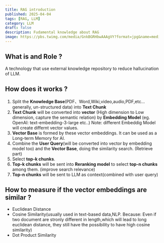 ```yaml
---
title: RAG introduction
published: 2025-04-04
tags: [RAG, LLM]
category: LLM
draft: false
description: Fudamental knowledge about RAG
image: https://pbs.twimg.com/media/GnkBGRHbwAAAgVY?format=jpg&name=medium
---
```


## What is and Role ?
A technology that use external knowledge repository to reduce hallucination of LLM.

## How does it works ?
1. Split the **Knowledge Base**(PDF、Word,Wiki,video,audio,PDF,etc... generally, un-structured data) into **Text Chunk** 
2. **Text Chunk** will be converted into **vector** (High dimension to Low dimension, capture the semantic relation) by **Embedding Model** (eg. OpenAI: text-embedding-3-large etc..) Note: different Embeddig Model will create differnt vector values. 
3. **Vector Base** is formed by these vector embeddings. It can be used as a Long-term Memory for AI.
4. Combine the **User Query**(will be converted into vector by embedding model too) and the **Vector Base**, doing the similarity search. (Retrieve part)
5. Select **top-k chunks**.
6. **Top-k chunks** will be sent into **Reranking model** to select **top-n chunks** among them. (improve search relevance)
7. **Top-n chunks** will be sent to LLM as context(combined with user query)

## How to measure if the vector embeddings are similar ?
- Euclidean Distance
- Cosine Similarity(usually used in text-based data,NLP. Because: Even if two document are stronly different in length,which will lead to long euclidean distance, they still have the possibility to have high cosine similarity)
- Dot Product Similarity






